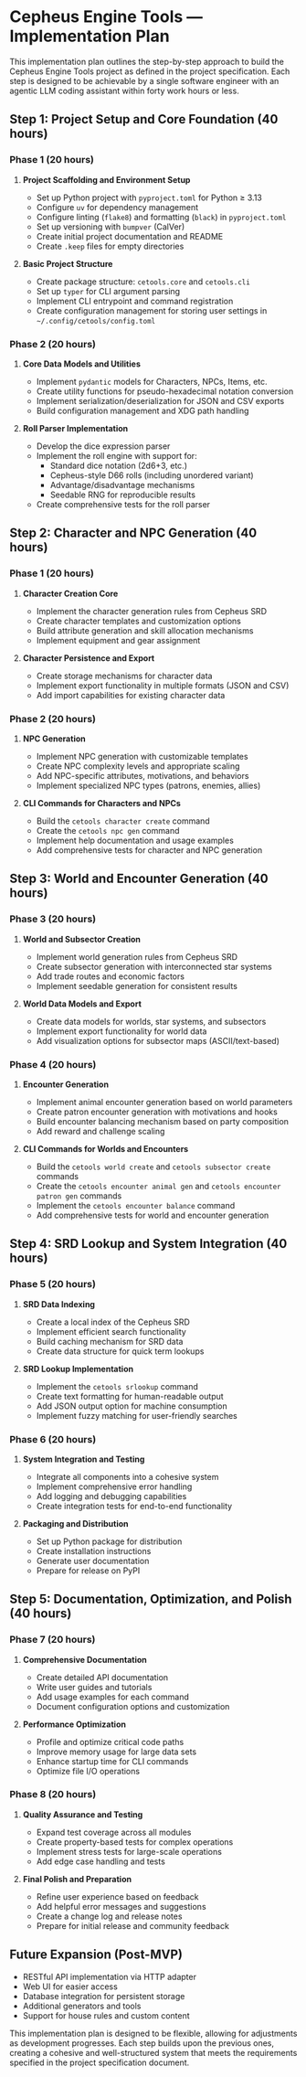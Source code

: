 # Cepheus Engine Tools — Implementation Plan

<!-- markdownlint-disable MD024 -->

This implementation plan outlines the step-by-step approach to build the Cepheus Engine Tools project as defined in the project specification. Each step is designed to be achievable by a single software engineer with an agentic LLM coding assistant within forty work hours or less.

## Step 1: Project Setup and Core Foundation (40 hours)

### Phase 1 (20 hours)

1. **Project Scaffolding and Environment Setup**
   - Set up Python project with `pyproject.toml` for Python ≥ 3.13
   - Configure `uv` for dependency management
   - Configure linting (`flake8`) and formatting (`black`) in `pyproject.toml`
   - Set up versioning with `bumpver` (CalVer)
   - Create initial project documentation and README
   - Create `.keep` files for empty directories

2. **Basic Project Structure**
   - Create package structure: `cetools.core` and `cetools.cli`
   - Set up `typer` for CLI argument parsing
   - Implement CLI entrypoint and command registration
   - Create configuration management for storing user settings in `~/.config/cetools/config.toml`

### Phase 2 (20 hours)

1. **Core Data Models and Utilities**
   - Implement `pydantic` models for Characters, NPCs, Items, etc.
   - Create utility functions for pseudo-hexadecimal notation conversion
   - Implement serialization/deserialization for JSON and CSV exports
   - Build configuration management and XDG path handling

2. **Roll Parser Implementation**
   - Develop the dice expression parser
   - Implement the roll engine with support for:
     - Standard dice notation (2d6+3, etc.)
     - Cepheus-style D66 rolls (including unordered variant)
     - Advantage/disadvantage mechanisms
     - Seedable RNG for reproducible results
   - Create comprehensive tests for the roll parser

## Step 2: Character and NPC Generation (40 hours)

### Phase 1 (20 hours)

1. **Character Creation Core**
   - Implement the character generation rules from Cepheus SRD
   - Create character templates and customization options
   - Build attribute generation and skill allocation mechanisms
   - Implement equipment and gear assignment

2. **Character Persistence and Export**
   - Create storage mechanisms for character data
   - Implement export functionality in multiple formats (JSON and CSV)
   - Add import capabilities for existing character data

### Phase 2 (20 hours)

1. **NPC Generation**
   - Implement NPC generation with customizable templates
   - Create NPC complexity levels and appropriate scaling
   - Add NPC-specific attributes, motivations, and behaviors
   - Implement specialized NPC types (patrons, enemies, allies)

2. **CLI Commands for Characters and NPCs**
   - Build the `cetools character create` command
   - Create the `cetools npc gen` command
   - Implement help documentation and usage examples
   - Add comprehensive tests for character and NPC generation

## Step 3: World and Encounter Generation (40 hours)

### Phase 3 (20 hours)

1. **World and Subsector Creation**
   - Implement world generation rules from Cepheus SRD
   - Create subsector generation with interconnected star systems
   - Add trade routes and economic factors
   - Implement seedable generation for consistent results

2. **World Data Models and Export**
   - Create data models for worlds, star systems, and subsectors
   - Implement export functionality for world data
   - Add visualization options for subsector maps (ASCII/text-based)

### Phase 4 (20 hours)

1. **Encounter Generation**
   - Implement animal encounter generation based on world parameters
   - Create patron encounter generation with motivations and hooks
   - Build encounter balancing mechanism based on party composition
   - Add reward and challenge scaling

2. **CLI Commands for Worlds and Encounters**
   - Build the `cetools world create` and `cetools subsector create` commands
   - Create the `cetools encounter animal gen` and `cetools encounter patron gen` commands
   - Implement the `cetools encounter balance` command
   - Add comprehensive tests for world and encounter generation

## Step 4: SRD Lookup and System Integration (40 hours)

### Phase 5 (20 hours)

1. **SRD Data Indexing**
   - Create a local index of the Cepheus SRD
   - Implement efficient search functionality
   - Build caching mechanism for SRD data
   - Create data structure for quick term lookups

2. **SRD Lookup Implementation**
   - Implement the `cetools srlookup` command
   - Create text formatting for human-readable output
   - Add JSON output option for machine consumption
   - Implement fuzzy matching for user-friendly searches

### Phase 6 (20 hours)

1. **System Integration and Testing**
   - Integrate all components into a cohesive system
   - Implement comprehensive error handling
   - Add logging and debugging capabilities
   - Create integration tests for end-to-end functionality

2. **Packaging and Distribution**
   - Set up Python package for distribution
   - Create installation instructions
   - Generate user documentation
   - Prepare for release on PyPI

## Step 5: Documentation, Optimization, and Polish (40 hours)

### Phase 7 (20 hours)

1. **Comprehensive Documentation**
   - Create detailed API documentation
   - Write user guides and tutorials
   - Add usage examples for each command
   - Document configuration options and customization

2. **Performance Optimization**
   - Profile and optimize critical code paths
   - Improve memory usage for large data sets
   - Enhance startup time for CLI commands
   - Optimize file I/O operations

### Phase 8 (20 hours)

1. **Quality Assurance and Testing**
   - Expand test coverage across all modules
   - Create property-based tests for complex operations
   - Implement stress tests for large-scale operations
   - Add edge case handling and tests

2. **Final Polish and Preparation**
   - Refine user experience based on feedback
   - Add helpful error messages and suggestions
   - Create a change log and release notes
   - Prepare for initial release and community feedback

## Future Expansion (Post-MVP)

- RESTful API implementation via HTTP adapter
- Web UI for easier access
- Database integration for persistent storage
- Additional generators and tools
- Support for house rules and custom content

This implementation plan is designed to be flexible, allowing for adjustments as development progresses. Each step builds upon the previous ones, creating a cohesive and well-structured system that meets the requirements specified in the project specification document.

<!-- This file contains GitHub Copilot generated content. -->
